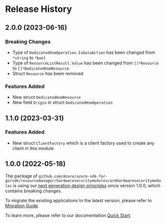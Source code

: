 # Release History

## 2.0.0 (2023-06-16)
### Breaking Changes

- Type of `DedicatedHsmOperation.IsDataAction` has been changed from `*string` to `*bool`
- Type of `ResourceListResult.Value` has been changed from `[]*Resource` to `[]*DedicatedHsmResource`
- Struct `Resource` has been removed

### Features Added

- New struct `DedicatedHsmResource`
- New field `Origin` in struct `DedicatedHsmOperation`


## 1.1.0 (2023-03-31)
### Features Added

- New struct `ClientFactory` which is a client factory used to create any client in this module


## 1.0.0 (2022-05-18)

The package of `github.com/Azure/azure-sdk-for-go/sdk/resourcemanager/hardwaresecuritymodules/armhardwaresecuritymodules` is using our [next generation design principles](https://azure.github.io/azure-sdk/general_introduction.html) since version 1.0.0, which contains breaking changes.

To migrate the existing applications to the latest version, please refer to [Migration Guide](https://aka.ms/azsdk/go/mgmt/migration).

To learn more, please refer to our documentation [Quick Start](https://aka.ms/azsdk/go/mgmt).